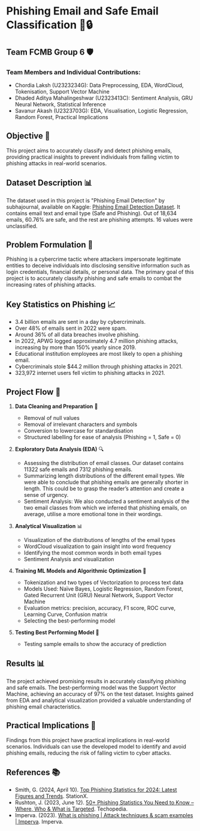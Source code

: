 # Phishing Email and Safe Email Classification 📧🔒

## Team FCMB Group 6 🛡️
### Team Members and Individual Contributions:
- Chordia Laksh (U2323234G): Data Preprocessing, EDA, WordCloud, Tokenisation, Support Vector Machine
- Dhaded Aditya Mahalingeshwar (U2323413C): Sentiment Analysis, GRU Neural Network, Statistical Inference
- Savanur Akash (U2323703G): EDA, Visualisation, Logistic Regression, Random Forest, Practical Implications

## Objective 🎯
This project aims to accurately classify and detect phishing emails, providing practical insights to prevent individuals from falling victim to phishing attacks in real-world scenarios.

## Dataset Description 📊
The dataset used in this project is "Phishing Email Detection" by subhajournal, available on Kaggle: [Phishing Email Detection Dataset](https://www.kaggle.com/datasets/subhajournal/phishingemails).
It contains email text and email type (Safe and Phishing). Out of 18,634 emails, 60.76% are safe, and the rest are phishing attempts. 16 values were unclassified.

## Problem Formulation 🤔
Phishing is a cybercrime tactic where attackers impersonate legitimate entities to deceive individuals into disclosing sensitive information such as login credentials, financial details, or personal data. The primary goal of this project is to accurately classify phishing and safe emails to combat the increasing rates of phishing attacks.

## Key Statistics on Phishing 📈
- 3.4 billion emails are sent in a day by cybercriminals.
- Over 48% of emails sent in 2022 were spam.
- Around 36% of all data breaches involve phishing.
- In 2022, APWG logged approximately 4.7 million phishing attacks, increasing by more than 150% yearly since 2019.
- Educational institution employees are most likely to open a phishing email.
- Cybercriminals stole $44.2 million through phishing attacks in 2021.
- 323,972 internet users fell victim to phishing attacks in 2021.

## Project Flow 🔄
1. **Data Cleaning and Preparation** 🧹
   - Removal of null values
   - Removal of irrelevant characters and symbols
   - Conversion to lowercase for standardisation
   - Structured labelling for ease of analysis (Phishing = 1, Safe = 0)

2. **Exploratory Data Analysis (EDA)** 🔍
   - Assessing the distribution of email classes. Our dataset contains 11322 safe emails and 7312 phishing emails.
   - Summarizing length distributions of the different email types. We were able to conclude that phishing emails are generally shorter in length. This could be to grasp the reader’s attention        and create a sense of urgency.
   - Sentiment Analysis: We also conducted a sentiment analysis of the two email classes from which we inferred that phishing emails, on average, utilise a more emotional tone in their wordings.

3. **Analytical Visualization** 📊
   - Visualization of the distributions of lengths of the email types
   - WordCloud visualization to gain insight into word frequency
   - Identifying the most common words in both email types
   - Sentiment Analysis and visualization

4. **Training ML Models and Algorithmic Optimization** 🤖
   - Tokenization and two types of Vectorization to process text data
   - Models Used: Naïve Bayes, Logistic Regression, Random Forest, Gated Recurrent Unit (GRU) Neural Network, Support Vector Machine
   - Evaluation metrics: precision, accuracy, F1 score, ROC curve, Learning Curve, Confusion matrix
   - Selecting the best-performing model

5. **Testing Best Performing Model** 🧪
   - Testing sample emails to show the accuracy of prediction

## Results 📊
The project achieved promising results in accurately classifying phishing and safe emails. The best-performing model was the Support Vector Machine, achieving an accuracy of 97% on the test dataset. Insights gained from EDA and analytical visualization provided a valuable understanding of phishing email characteristics.

## Practical Implications 💼
Findings from this project have practical implications in real-world scenarios. Individuals can use the developed model to identify and avoid phishing emails, reducing the risk of falling victim to cyber attacks.



## References 📚
- Smith, G. (2024, April 10). [Top Phishing Statistics for 2024: Latest Figures and Trends](Link). StationX.
- Rushton, J. (2023, June 12). [50+ Phishing Statistics You Need to Know – Where, Who & What is Targeted](https://www.techopedia.com/phishing-statistics). Techopedia.
- Imperva. (2023). [What is phishing | Attack techniques & scam examples | Imperva](https://www.imperva.com/learn/application-security/phishing-attack-scam/). Imperva.
